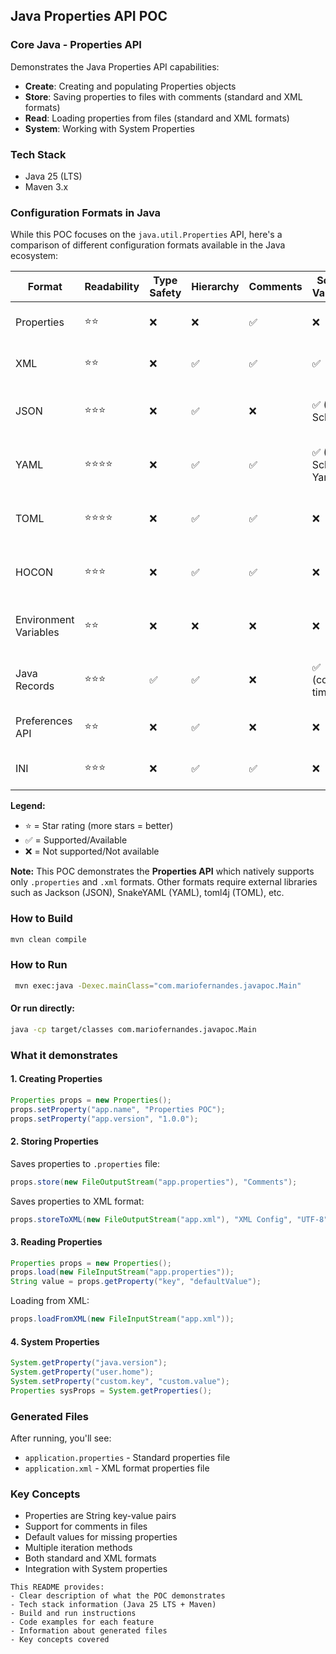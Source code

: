 ## Java Properties API POC

### **Core Java - Properties API**

Demonstrates the Java Properties API capabilities:
* **Create**: Creating and populating Properties objects
* **Store**: Saving properties to files with comments (standard and XML formats)
* **Read**: Loading properties from files (standard and XML formats)
* **System**: Working with System Properties

### Tech Stack
* Java 25 (LTS)
* Maven 3.x

### Configuration Formats in Java
While this POC focuses on the `java.util.Properties` API, here's a comparison of different configuration formats available in the Java ecosystem:

| Format | Readability | Type Safety | Hierarchy | Comments | Schema Validation | Properties API Support | Best For |
|--------|-------------|-------------|-----------|----------|-------------------|----------------------|----------|
| Properties | ⭐⭐ | ❌ | ❌ | ✅ | ❌ | ✅ Native | Simple configs, legacy apps |
| XML | ⭐⭐ | ❌ | ✅ | ✅ | ✅ | ✅ Native | Enterprise, Maven, validation |
| JSON | ⭐⭐⭐ | ❌ | ✅ | ❌ | ✅ (JSON Schema) | ❌ Requires library | APIs, modern apps, web services |
| YAML | ⭐⭐⭐⭐ | ❌ | ✅ | ✅ | ✅ (JSON Schema, Yamale) | ❌ Requires library | Spring Boot, Kubernetes, complex configs |
| TOML | ⭐⭐⭐⭐ | ❌ | ✅ | ✅ | ❌ | ❌ Requires library | Rust-style projects, clear configs |
| HOCON | ⭐⭐⭐ | ❌ | ✅ | ✅ | ❌ | ❌ Requires library | Akka, Play Framework, Lightbend apps |
| Environment Variables | ⭐⭐ | ❌ | ❌ | ❌ | ❌ | ❌ System.getenv() | Docker, Cloud-native, 12-factor apps |
| Java Records | ⭐⭐⭐ | ✅ | ✅ | ❌ | ✅ (compile-time) | ❌ Code-based | Type-safe configs, modern Java |
| Preferences API | ⭐⭐ | ❌ | ✅ | ❌ | ❌ | ❌ java.util.prefs | User/system preferences, GUI apps |
| INI | ⭐⭐⭐ | ❌ | ✅ | ✅ | ❌ | ❌ Requires library | Windows apps, simple sections |
**Legend:**
- ⭐ = Star rating (more stars = better)
- ✅ = Supported/Available
- ❌ = Not supported/Not available

**Note:** This POC demonstrates the **Properties API** which natively supports only `.properties` and `.xml` formats. Other formats require external libraries such as Jackson (JSON), SnakeYAML (YAML), toml4j (TOML), etc.


### How to Build
``` bash
mvn clean compile
```

### How to Run
``` bash
 mvn exec:java -Dexec.mainClass="com.mariofernandes.javapoc.Main"
```

#### Or run directly:
``` bash
java -cp target/classes com.mariofernandes.javapoc.Main
```

### What it demonstrates
#### 1. Creating Properties
``` java
Properties props = new Properties();
props.setProperty("app.name", "Properties POC");
props.setProperty("app.version", "1.0.0");
```

#### 2. Storing Properties
Saves properties to `.properties` file:
``` java
props.store(new FileOutputStream("app.properties"), "Comments");
```

Saves properties to XML format:
``` java
props.storeToXML(new FileOutputStream("app.xml"), "XML Config", "UTF-8");
```

#### 3. Reading Properties
``` java
Properties props = new Properties();
props.load(new FileInputStream("app.properties"));
String value = props.getProperty("key", "defaultValue");
```

Loading from XML:
``` java
props.loadFromXML(new FileInputStream("app.xml"));
```

#### 4. System Properties
``` java
System.getProperty("java.version");
System.getProperty("user.home");
System.setProperty("custom.key", "custom.value");
Properties sysProps = System.getProperties();
```

### Generated Files

After running, you'll see:

* `application.properties` - Standard properties file
* `application.xml` - XML format properties file

### Key Concepts

* Properties are String key-value pairs
* Support for comments in files
* Default values for missing properties
* Multiple iteration methods
* Both standard and XML formats
* Integration with System properties

```
This README provides:
- Clear description of what the POC demonstrates
- Tech stack information (Java 25 LTS + Maven)
- Build and run instructions
- Code examples for each feature
- Information about generated files
- Key concepts covered
```
